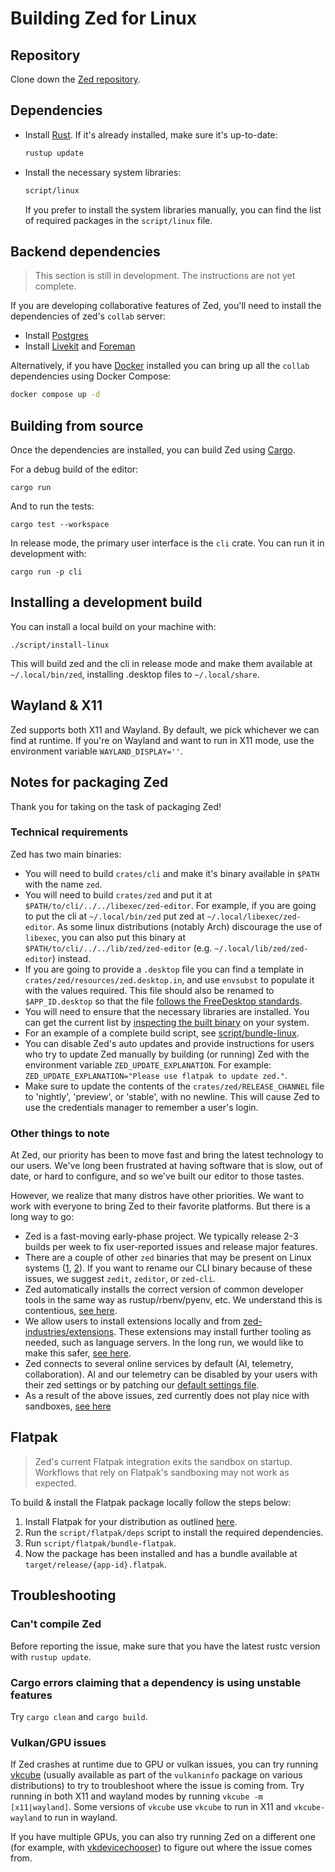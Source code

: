 # Building Zed for Linux

## Repository

Clone down the [Zed repository](https://github.com/zed-industries/zed).

## Dependencies

- Install [Rust](https://www.rust-lang.org/tools/install). If it's already installed, make sure it's up-to-date:

  ```bash
  rustup update
  ```

- Install the necessary system libraries:

  ```bash
  script/linux
  ```

  If you prefer to install the system libraries manually, you can find the list of required packages in the `script/linux` file.

## Backend dependencies

> This section is still in development. The instructions are not yet complete.

If you are developing collaborative features of Zed, you'll need to install the dependencies of zed's `collab` server:

- Install [Postgres](https://www.postgresql.org/download/linux/)
- Install [Livekit](https://github.com/livekit/livekit-cli) and [Foreman](https://theforeman.org/manuals/3.9/quickstart_guide.html)

Alternatively, if you have [Docker](https://www.docker.com/) installed you can bring up all the `collab` dependencies using Docker Compose:

```sh
docker compose up -d
```

## Building from source

Once the dependencies are installed, you can build Zed using [Cargo](https://doc.rust-lang.org/cargo/).

For a debug build of the editor:

```
cargo run
```

And to run the tests:

```
cargo test --workspace
```

In release mode, the primary user interface is the `cli` crate. You can run it in development with:

```
cargo run -p cli
```

## Installing a development build

You can install a local build on your machine with:

```
./script/install-linux
```

This will build zed and the cli in release mode and make them available at `~/.local/bin/zed`, installing .desktop files to `~/.local/share`.

## Wayland & X11

Zed supports both X11 and Wayland. By default, we pick whichever we can find at runtime. If you're on Wayland and want to run in X11 mode, use the environment variable `WAYLAND_DISPLAY=''`.

## Notes for packaging Zed

Thank you for taking on the task of packaging Zed!

### Technical requirements

Zed has two main binaries:

- You will need to build `crates/cli` and make it's binary available in `$PATH` with the name `zed`.
- You will need to build `crates/zed` and put it at `$PATH/to/cli/../../libexec/zed-editor`. For example, if you are going to put the cli at `~/.local/bin/zed` put zed at `~/.local/libexec/zed-editor`. As some linux distributions (notably Arch) discourage the use of `libexec`, you can also put this binary at `$PATH/to/cli/../../lib/zed/zed-editor` (e.g. `~/.local/lib/zed/zed-editor`) instead.
- If you are going to provide a `.desktop` file you can find a template in `crates/zed/resources/zed.desktop.in`, and use `envsubst` to populate it with the values required. This file should also be renamed to `$APP_ID.desktop` so that the file [follows the FreeDesktop standards](https://github.com/zed-industries/zed/issues/12707#issuecomment-2168742761).
- You will need to ensure that the necessary libraries are installed. You can get the current list by [inspecting the built binary](https://github.com/zed-industries/zed/blob/059a4141b756cf4afac4c977afc488539aec6470/script/bundle-linux#L65-L70) on your system.
- For an example of a complete build script, see [script/bundle-linux](https://github.com/zed-industries/zed/blob/main/script/bundle-linux).
- You can disable Zed's auto updates and provide instructions for users who try to update Zed manually by building (or running) Zed with the environment variable `ZED_UPDATE_EXPLANATION`. For example: `ZED_UPDATE_EXPLANATION="Please use flatpak to update zed."`.
- Make sure to update the contents of the `crates/zed/RELEASE_CHANNEL` file to 'nightly', 'preview', or 'stable', with no newline. This will cause Zed to use the credentials manager to remember a user's login.

### Other things to note

At Zed, our priority has been to move fast and bring the latest technology to our users. We've long been frustrated at having software that is slow, out of date, or hard to configure, and so we've built our editor to those tastes.

However, we realize that many distros have other priorities. We want to work with everyone to bring Zed to their favorite platforms. But there is a long way to go:

- Zed is a fast-moving early-phase project. We typically release 2-3 builds per week to fix user-reported issues and release major features.
- There are a couple of other `zed` binaries that may be present on Linux systems ([1](https://openzfs.github.io/openzfs-docs/man/v2.2/8/zed.8.html), [2](https://zed.brimdata.io/docs/commands/zed)). If you want to rename our CLI binary because of these issues, we suggest `zedit`, `zeditor`, or `zed-cli`.
- Zed automatically installs the correct version of common developer tools in the same way as rustup/rbenv/pyenv, etc. We understand this is contentious, [see here](https://github.com/zed-industries/zed/issues/12589).
- We allow users to install extensions locally and from [zed-industries/extensions](https://github.com/zed-industries/extensions). These extensions may install further tooling as needed, such as language servers. In the long run, we would like to make this safer, [see here](https://github.com/zed-industries/zed/issues/12358).
- Zed connects to several online services by default (AI, telemetry, collaboration). AI and our telemetry can be disabled by your users with their zed settings or by patching our [default settings file](https://github.com/zed-industries/zed/blob/main/assets/settings/default.json).
- As a result of the above issues, zed currently does not play nice with sandboxes, [see here](https://github.com/zed-industries/zed/pull/12006#issuecomment-2130421220)

## Flatpak

> Zed's current Flatpak integration exits the sandbox on startup. Workflows that rely on Flatpak's sandboxing may not work as expected.

To build & install the Flatpak package locally follow the steps below:

1. Install Flatpak for your distribution as outlined [here](https://flathub.org/setup).
2. Run the `script/flatpak/deps` script to install the required dependencies.
3. Run `script/flatpak/bundle-flatpak`.
4. Now the package has been installed and has a bundle available at `target/release/{app-id}.flatpak`.

## Troubleshooting

### Can't compile Zed

Before reporting the issue, make sure that you have the latest rustc version with `rustup update`.

### Cargo errors claiming that a dependency is using unstable features

Try `cargo clean` and `cargo build`.

### Vulkan/GPU issues

If Zed crashes at runtime due to GPU or vulkan issues, you can try running [vkcube](https://github.com/krh/vkcube) (usually available as part of the `vulkaninfo` package on various distributions) to try to troubleshoot where the issue is coming from. Try running in both X11 and wayland modes by running `vkcube -m [x11|wayland]`. Some versions of `vkcube` use `vkcube` to run in X11 and `vkcube-wayland` to run in wayland.

If you have multiple GPUs, you can also try running Zed on a different one (for example, with [vkdevicechooser](https://github.com/jiriks74/vkdevicechooser)) to figure out where the issue comes from.

